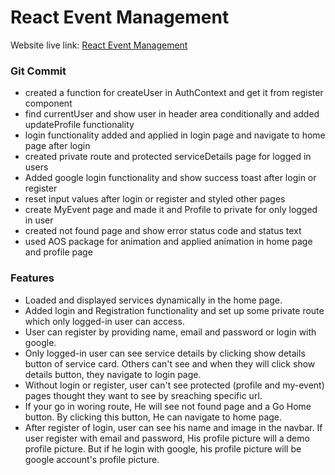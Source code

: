 # React Event Management

Website live link: [React Event Management](https://react-event-management-nazmul1582.netlify.app/)

### Git Commit

- created a function for createUser in AuthContext and get it from register component
- find currentUser and show user in header area conditionally and added updateProfile functionality
- login functionality added and applied in login page and navigate to home page after login
- created private route and protected serviceDetails page for logged in users
- Added google login functionality and show success toast after login or register
- reset input values after login or register and styled other pages
- create MyEvent page and made it and Profile to private for only logged in user
- created not found page and show error status code and status text
- used AOS package for animation and applied animation in home page and profile page


### Features 

- Loaded and displayed services dynamically in the home page.
- Added login and Registration functionality and set up some private route which only logged-in user can access.
- User can register by providing name, email and password or login with google.
- Only logged-in user can see service details by clicking show details button of service card. Others can't see and when they will click show details button, they navigate to login page. 
- Without login or register, user can't see protected (profile and my-event) pages thought they want to see by sreaching specific url.
- If your go in woring route, He will see not found page and a Go Home button. By clicking this button, He can navigate to home page.
- After register of login, user can see his name and image in the navbar. If user register with email and password, His profile picture will a demo profile picture. But if he login with google, his profile picture will be google account's profile picture.